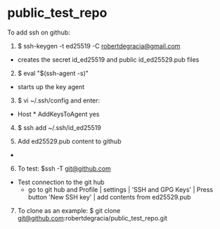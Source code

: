 # public_test_repo

To add ssh on github:
1.  $ ssh-keygen -t ed25519 -C robertdegracia@gmail.com
-  creates the secret id_ed25519 and public id_ed25529.pub files

2.  $ eval "$(ssh-agent -s)"
- starts up the key agent

3.  $ vi ~/.ssh/config and enter:
- Host *
  AddKeysToAgent yes

4.  $ ssh add ~/.ssh/id_ed25519

5.  Add ed25529.pub content to github
- 

6.  To test:  $ssh -T git@github.com
- Test connection to the git hub
    - go to git hub and Profile | settings | 'SSH and GPG Keys' | Press button
         'New SSH key' |  add contents from ed25529.pub 

7.  To clone as an example:
$ git clone git@github.com:robertdegracia/public_test_repo.git

